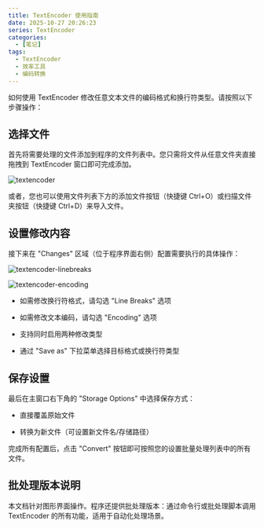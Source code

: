 ```yaml
---
title: TextEncoder 使用指南
date: 2025-10-27 20:26:23
series: TextEncoder
categories:
  - [笔记]
tags:
  - TextEncoder
  - 效率工具
  - 编码转换
---
```


如何使用 TextEncoder 修改任意文本文件的编码格式和换行符类型。请按照以下步骤操作：

## 选择文件

首先将需要处理的文件添加到程序的文件列表中。您只需将文件从任意文件夹直接拖拽到 TextEncoder 窗口即可完成添加。

![textencoder](https://s.sttmedia.com/screens/textencoder-win11-en.png)

或者，您也可以使用文件列表下方的添加文件按钮（快捷键 Ctrl+O）或扫描文件夹按钮（快捷键 Ctrl+D）来导入文件。

## 设置修改内容

接下来在 "Changes" 区域（位于程序界面右侧）配置需要执行的具体操作：

![textencoder-linebreaks](https://s.sttmedia.com/screens/textencoder-linebreaks-win11-en.png)

![textencoder-encoding](https://s.sttmedia.com/screens/textencoder-encoding-win11-en.png)

- 如需修改换行符格式，请勾选 "Line Breaks" 选项

- 如需修改文本编码，请勾选 "Encoding" 选项

- 支持同时启用两种修改类型

- 通过 "Save as" 下拉菜单选择目标格式或换行符类型

## 保存设置

最后在主窗口右下角的 "Storage Options" 中选择保存方式：

- 直接覆盖原始文件

- 转换为新文件（可设置新文件名/存储路径）

完成所有配置后，点击 "Convert" 按钮即可按照您的设置批量处理列表中的所有文件。

## 批处理版本说明

本文档针对图形界面操作。程序还提供批处理版本：通过命令行或批处理脚本调用 TextEncoder 的所有功能，适用于自动化处理场景。
